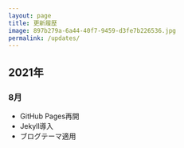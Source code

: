 ```yaml
---
layout: page
title: 更新履歴
image: 897b279a-6a44-40f7-9459-d3fe7b226536.jpg
permalink: /updates/
---
```


## 2021年

### 8月
- GitHub Pages再開
- Jekyll導入
- ブログテーマ適用
